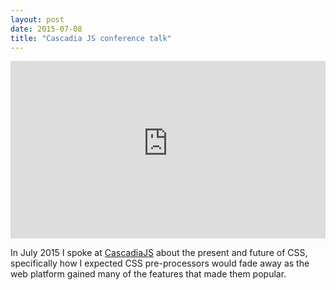 ```yaml
---
layout: post
date: 2015-07-08
title: "Cascadia JS conference talk"
---
```


<div class="video-container">
<iframe src="https://www.youtube-nocookie.com/embed/jWDZP8twWDg?si=Se3osVK_ib5104oQ" title="CSS is Dead, Long Live CSS" frameborder="0" allow="accelerometer; autoplay; clipboard-write; encrypted-media; gyroscope; picture-in-picture; web-share" allowfullscreen></iframe>
</div>

In July 2015 I spoke at [CascadiaJS](https://cascadiajs.com/) about the present and future of CSS, specifically how I expected CSS pre-processors would fade away as the web platform gained many of the features that made them popular.

<style>
  .video-container {
    aspect-ratio: 16/9;
    & iframe {
      width: 100%;
      height: 100%;
    }
  }
</style>
